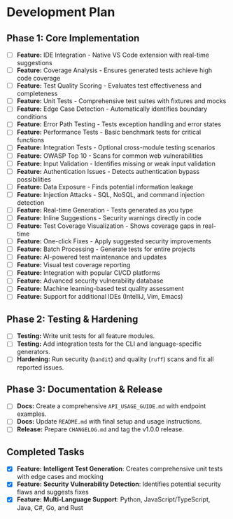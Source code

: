 # Development Plan

## Phase 1: Core Implementation
- [ ] **Feature:** IDE Integration - Native VS Code extension with real-time suggestions
- [ ] **Feature:** Coverage Analysis - Ensures generated tests achieve high code coverage
- [ ] **Feature:** Test Quality Scoring - Evaluates test effectiveness and completeness
- [ ] **Feature:** Unit Tests - Comprehensive test suites with fixtures and mocks
- [ ] **Feature:** Edge Case Detection - Automatically identifies boundary conditions
- [ ] **Feature:** Error Path Testing - Tests exception handling and error states
- [ ] **Feature:** Performance Tests - Basic benchmark tests for critical functions
- [ ] **Feature:** Integration Tests - Optional cross-module testing scenarios
- [ ] **Feature:** OWASP Top 10 - Scans for common web vulnerabilities
- [ ] **Feature:** Input Validation - Identifies missing or weak input validation
- [ ] **Feature:** Authentication Issues - Detects authentication bypass possibilities
- [ ] **Feature:** Data Exposure - Finds potential information leakage
- [ ] **Feature:** Injection Attacks - SQL, NoSQL, and command injection detection
- [ ] **Feature:** Real-time Generation - Tests generated as you type
- [ ] **Feature:** Inline Suggestions - Security warnings directly in code
- [ ] **Feature:** Test Coverage Visualization - Shows coverage gaps in real-time
- [ ] **Feature:** One-click Fixes - Apply suggested security improvements
- [ ] **Feature:** Batch Processing - Generate tests for entire projects
- [ ] **Feature:** AI-powered test maintenance and updates
- [ ] **Feature:** Visual test coverage reporting
- [ ] **Feature:** Integration with popular CI/CD platforms
- [ ] **Feature:** Advanced security vulnerability database
- [ ] **Feature:** Machine learning-based test quality assessment
- [ ] **Feature:** Support for additional IDEs (IntelliJ, Vim, Emacs)

## Phase 2: Testing & Hardening
- [ ] **Testing:** Write unit tests for all feature modules.
- [ ] **Testing:** Add integration tests for the CLI and language-specific generators.
- [ ] **Hardening:** Run security (`bandit`) and quality (`ruff`) scans and fix all reported issues.

## Phase 3: Documentation & Release
- [ ] **Docs:** Create a comprehensive `API_USAGE_GUIDE.md` with endpoint examples.
- [ ] **Docs:** Update `README.md` with final setup and usage instructions.
- [ ] **Release:** Prepare `CHANGELOG.md` and tag the v1.0.0 release.

## Completed Tasks
- [x] **Feature:** **Intelligent Test Generation**: Creates comprehensive unit tests with edge cases and mocking
- [x] **Feature:** **Security Vulnerability Detection**: Identifies potential security flaws and suggests fixes
- [x] **Feature:** **Multi-Language Support**: Python, JavaScript/TypeScript, Java, C#, Go, and Rust

